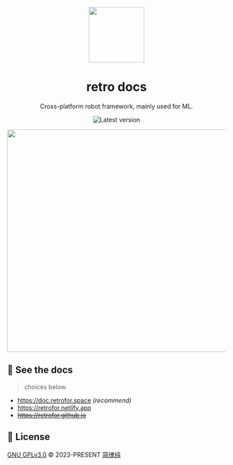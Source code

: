 <p align="center"><img width="128" src="https://doc.retrofor.space/retro.png"></p>
<h1 align="center">
  retro docs
</h1>
<p align="center">
  Cross-platform robot framework, mainly used for ML.
</p>
<p align="center">
  <a style="text-decoration:none" href="https://github.com/retrofor/retro_pkg_test/releases" target="_blank">
    <img src="https://img.shields.io/github/release/retrofor/retro_pkg_test.svg" alt="Latest version" />
  </a>
</p>
<p align="center"><img width="512" src="https://raw.githubusercontent.com/retrofor/retrofor.github.io/master/static/img/logo.png"></p>

## 👀 See the docs
> choices below.

- <https://doc.retrofor.space> _(recommend)_
- <https://retrofor.netlify.app>
- ~~<https://retrofor.github.io>~~

## 📄 License
[GNU GPLv3.0](https://github.com/retrofor/retro_pkg_test/blob/master/LICENSE) © 2023-PRESENT [简律纯](https://github.com/HsiangNianian)
